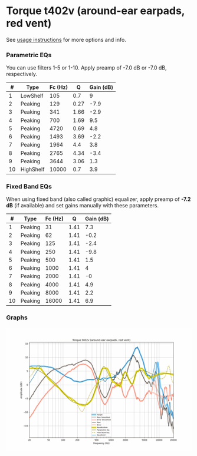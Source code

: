 # Torque t402v (around-ear earpads, red vent)
See [usage instructions](https://github.com/jaakkopasanen/AutoEq#usage) for more options and info.

### Parametric EQs
You can use filters 1-5 or 1-10. Apply preamp of -7.0 dB or -7.0 dB, respectively.

|   # | Type      |   Fc (Hz) |    Q |   Gain (dB) |
|-----|-----------|-----------|------|-------------|
|   1 | LowShelf  |       105 | 0.7  |         9   |
|   2 | Peaking   |       129 | 0.27 |        -7.9 |
|   3 | Peaking   |       341 | 1.66 |        -2.9 |
|   4 | Peaking   |       700 | 1.69 |         9.5 |
|   5 | Peaking   |      4720 | 0.69 |         4.8 |
|   6 | Peaking   |      1493 | 3.69 |        -2.2 |
|   7 | Peaking   |      1964 | 4.4  |         3.8 |
|   8 | Peaking   |      2765 | 4.34 |        -3.4 |
|   9 | Peaking   |      3644 | 3.06 |         1.3 |
|  10 | HighShelf |     10000 | 0.7  |         3.9 |

### Fixed Band EQs
When using fixed band (also called graphic) equalizer, apply preamp of **-7.2 dB** (if available) and set gains manually with these parameters.

|   # | Type    |   Fc (Hz) |    Q |   Gain (dB) |
|-----|---------|-----------|------|-------------|
|   1 | Peaking |        31 | 1.41 |         7.3 |
|   2 | Peaking |        62 | 1.41 |        -0.2 |
|   3 | Peaking |       125 | 1.41 |        -2.4 |
|   4 | Peaking |       250 | 1.41 |        -9.8 |
|   5 | Peaking |       500 | 1.41 |         1.5 |
|   6 | Peaking |      1000 | 1.41 |         4   |
|   7 | Peaking |      2000 | 1.41 |        -0   |
|   8 | Peaking |      4000 | 1.41 |         4.9 |
|   9 | Peaking |      8000 | 1.41 |         2.2 |
|  10 | Peaking |     16000 | 1.41 |         6.9 |

### Graphs
![](./Torque%20t402v%20(around-ear%20earpads,%20red%20vent).png)
